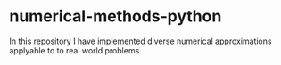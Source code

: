 # numerical-methods-python
In this repository I have implemented diverse numerical approximations applyable to to real world problems.
